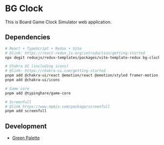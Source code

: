 # BG Clock

This is Board Game Clock Simulator web application.

## Dependencies

~~~bash
# React + TypeScript + Redux + Vite 
# @link: https://react-redux.js.org/introduction/getting-started
npx degit reduxjs/redux-templates/packages/vite-template-redux bg-clock

# Chakra UI (including icons)
# @link: https://chakra-ui.com/getting-started
pnpm add @chakra-ui/react @emotion/react @emotion/styled framer-motion
pnpm add @chakra-ui/icons

# Game core
pnpm add @typinghare/game-core

# Screenfull
# @link https://www.npmjs.com/package/screenfull
pnpm add screenfull
~~~

## Development

* [Green Palette](https://coolors.co/palette/d8f3dc-b7e4c7-95d5b2-74c69d-52b788-40916c-2d6a4f-1b4332-081c15)